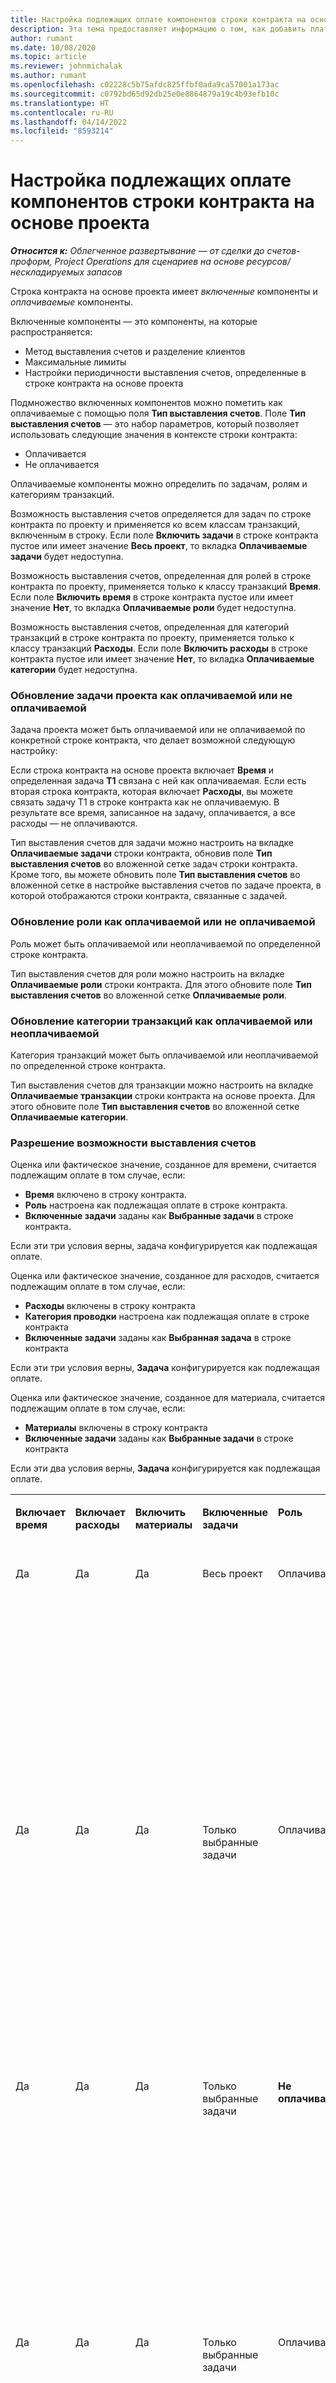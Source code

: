 ```yaml
---
title: Настройка подлежащих оплате компонентов строки контракта на основе проекта
description: Эта тема предоставляет информацию о том, как добавить платные компоненты в строки контракта в Project Operations.
author: rumant
ms.date: 10/08/2020
ms.topic: article
ms.reviewer: johnmichalak
ms.author: rumant
ms.openlocfilehash: c02228c5b75afdc825ffbf0ada9ca57001a173ac
ms.sourcegitcommit: c0792bd65d92db25e0e8864879a19c4b93efb10c
ms.translationtype: HT
ms.contentlocale: ru-RU
ms.lasthandoff: 04/14/2022
ms.locfileid: "8593214"
---
```

# <a name="configure-chargeable-components-of-a-project-based-contract-line"></a>Настройка подлежащих оплате компонентов строки контракта на основе проекта

_**Относится к:** Облегченное развертывание — от сделки до счетов-проформ, Project Operations для сценариев на основе ресурсов/нескладируемых запасов_

Строка контракта на основе проекта имеет *включенные* компоненты и *оплачиваемые* компоненты.

Включенные компоненты — это компоненты, на которые распространяется:

  - Метод выставления счетов и разделение клиентов
  - Максимальные лимиты 
  - Настройки периодичности выставления счетов, определенные в строке контракта на основе проекта

Подмножество включенных компонентов можно пометить как оплачиваемые с помощью поля **Тип выставления счетов**. Поле **Тип выставления счетов** — это набор параметров, который позволяет использовать следующие значения в контексте строки контракта:

  - Оплачивается
  - Не оплачивается

Оплачиваемые компоненты можно определить по задачам, ролям и категориям транзакций.

Возможность выставления счетов определяется для задач по строке контракта по проекту и применяется ко всем классам транзакций, включенным в строку. Если поле **Включить задачи** в строке контракта пустое или имеет значение **Весь проект**, то вкладка **Оплачиваемые задачи** будет недоступна.

Возможность выставления счетов, определенная для ролей в строке контракта по проекту, применяется только к классу транзакций **Время**. Если поле **Включить время** в строке контракта пустое или имеет значение **Нет**, то вкладка **Оплачиваемые роли** будет недоступна.

Возможность выставления счетов, определенная для категорий транзакций в строке контракта по проекту, применяется только к классу транзакций **Расходы**. Если поле **Включить расходы** в строке контракта пустое или имеет значение **Нет**, то вкладка **Оплачиваемые категории** будет недоступна.

### <a name="update-a-project-task-as-chargeable-or-non-chargeable"></a>Обновление задачи проекта как оплачиваемой или не оплачиваемой

Задача проекта может быть оплачиваемой или не оплачиваемой по конкретной строке контракта, что делает возможной следующую настройку:

Если строка контракта на основе проекта включает **Время** и определенная задача **T1** связана с ней как оплачиваемая. Если есть вторая строка контракта, которая включает **Расходы**, вы можете связать задачу T1 в строке контракта как не оплачиваемую. В результате все время, записанное на задачу, оплачивается, а все расходы — не оплачиваются.

Тип выставления счетов для задачи можно настроить на вкладке **Оплачиваемые задачи** строки контракта, обновив поле **Тип выставления счетов** во вложенной сетке задач строки контракта. Кроме того, вы можете обновить поле **Тип выставления счетов** во вложенной сетке в настройке выставления счетов по задаче проекта, в которой отображаются строки контракта, связанные с задачей.

### <a name="update-a-role-as-chargeable-or-non-chargeable"></a>Обновление роли как оплачиваемой или не оплачиваемой

Роль может быть оплачиваемой или неоплачиваемой по определенной строке контракта.

Тип выставления счетов для роли можно настроить на вкладке **Оплачиваемые роли** строки контракта. Для этого обновите поле **Тип выставления счетов** во вложенной сетке **Оплачиваемые роли**.

### <a name="update-a-transaction-category-as-chargeable-or-non-chargeable"></a>Обновление категории транзакций как оплачиваемой или неоплачиваемой

Категория транзакций может быть оплачиваемой или неоплачиваемой по определенной строке контракта.

Тип выставления счетов для транзакции можно настроить на вкладке **Оплачиваемые транзакции** строки контракта на основе проекта. Для этого обновите поле **Тип выставления счетов** во вложенной сетке **Оплачиваемые категории**.

### <a name="resolve-chargeability"></a>Разрешение возможности выставления счетов

Оценка или фактическое значение, созданное для времени, считается подлежащим оплате в том случае, если:

   - **Время** включено в строку контракта.
   - **Роль** настроена как подлежащая оплате в строке контракта.
   - **Включенные задачи** заданы как **Выбранные задачи** в строке контракта.
 
 Если эти три условия верны, задача конфигурируется как подлежащая оплате. 

Оценка или фактическое значение, созданное для расходов, считается подлежащим оплате в том случае, если:

   - **Расходы** включены в строку контракта
   - **Категория проводки** настроена как подлежащая оплате в строке контракта
   - **Включенные задачи** заданы как **Выбранная задача** в строке контракта
  
 Если эти три условия верны, **Задача** конфигурируется как подлежащая оплате. 

Оценка или фактическое значение, созданное для материала, считается подлежащим оплате в том случае, если:

   - **Материалы** включены в строку контракта
   - **Включенные задачи** заданы как **Выбранные задачи** в строке контракта

Если эти два условия верны, **Задача** конфигурируется как подлежащая оплате. 

<table border="0" cellspacing="0" cellpadding="0">
    <tbody>
        <tr>
            <td width="70" valign="top">
                <p>
                    <strong>Включает время</strong>
                </p>
            </td>
            <td width="78" valign="top">
                <p>
                    <strong>Включает расходы</strong>
                    <strong></strong>
                </p>
            </td>
            <td width="63" valign="top">
                <p>
                    <strong>Включить материалы</strong>
                    <strong></strong>
                </p>
            </td>
            <td width="75" valign="top">
                <p>
                    <strong>Включенные задачи</strong>
                    <strong></strong>
                </p>
            </td>
            <td width="65" valign="top">
                <p>
                    <strong>Роль</strong>
                    <strong></strong>
                </p>
            </td>
            <td width="70" valign="top">
                <p>
                    <strong>Категория</strong>
                    <strong></strong>
                </p>
            </td>
            <td width="65" valign="top">
                <p>
                    <strong>Задача</strong>
                    <strong></strong>
                </p>
            </td>
            <td width="350" valign="top">
                <p>
                    <strong>Влияние возможности оплаты</strong>
                </p>
            </td>
        </tr>
        <tr>
            <td width="70" valign="top">
                <p>
Да </p>
            </td>
            <td width="78" valign="top">
                <p>
Да </p>
            </td>
            <td width="63" valign="top">
                <p>
Да </p>
            </td>
            <td width="75" valign="top">
                <p>
Весь проект </p>
            </td>
            <td width="65" valign="top">
                <p>
Оплачивается </p>
            </td>
            <td width="70" valign="top">
                <p>
Оплачивается </p>
            </td>
            <td width="65" valign="top">
                <p>
Не может быть установлено </p>
            </td>
            <td width="350" valign="top">
                <p>
Выставление счетов за фактическое время: <strong>Оплачивается</strong>
                </p>
                <p>
Тип выставления счетов за фактические расходы: <strong>Оплачивается</strong>
                </p>
                <p>
Тип выставления счетов за фактические материалы: <strong>Оплачивается</strong>
                </p>
            </td>
        </tr>
        <tr>
            <td width="70" valign="top">
                <p>
Да </p>
            </td>
            <td width="78" valign="top">
                <p>
Да </p>
            </td>
            <td width="63" valign="top">
                <p>
Да </p>
            </td>
            <td width="75" valign="top">
                <p>
Только выбранные задачи </p>
            </td>
            <td width="65" valign="top">
                <p>
Оплачивается </p>
            </td>
            <td width="70" valign="top">
                <p>
Оплачивается </p>
            </td>
            <td width="65" valign="top">
                <p>
Оплачивается </p>
            </td>
            <td width="350" valign="top">
                <p>
Выставление счетов за фактическое время: <strong>Оплачивается</strong>
                </p>
                <p>
Тип выставления счетов за фактические расходы: <strong>Оплачивается</strong>
                </p>
                <p>
Тип выставления счетов за фактические материалы: <strong>Оплачивается</strong>
                </p>
            </td>
        </tr>
        <tr>
            <td width="70" valign="top">
                <p>
Да </p>
            </td>
            <td width="78" valign="top">
                <p>
Да </p>
            </td>
            <td width="63" valign="top">
                <p>
Да </p>
            </td>
            <td width="75" valign="top">
                <p>
Только выбранные задачи </p>
            </td>
            <td width="65" valign="top">
                <p>
                    <strong>Не оплачивается</strong>
                </p>
            </td>
            <td width="70" valign="top">
                <p>
Оплачивается </p>
            </td>
            <td width="65" valign="top">
                <p>
Оплачивается </p>
            </td>
            <td width="350" valign="top">
                <p>
Выставления счетов за фактическое время: <strong>Не оплачивается</strong>
                </p>
                <p>
Тип выставления счетов за фактические расходы: Оплачивается </p>
                <p>
Тип выставления счетов за фактические материалы: Оплачивается </p>
            </td>
        </tr>
        <tr>
            <td width="70" valign="top">
                <p>
Да </p>
            </td>
            <td width="78" valign="top">
                <p>
Да </p>
            </td>
            <td width="63" valign="top">
                <p>
Да </p>
            </td>
            <td width="75" valign="top">
                <p>
Только выбранные задачи </p>
            </td>
            <td width="65" valign="top">
                <p>
Оплачивается </p>
            </td>
            <td width="70" valign="top">
                <p>
Оплачивается </p>
            </td>
            <td width="65" valign="top">
                <p>
                    <strong>Не оплачивается</strong>
                </p>
            </td>
            <td width="350" valign="top">
                <p>
Выставления счетов за фактическое время: <strong>Не оплачивается</strong>
                </p>
                <p>
Тип выставления счетов за фактические расходы: <strong>Не оплачивается</strong>
                </p>
                <p>
Тип выставления счетов за фактические материалы: <strong>Не оплачивается</strong>
                </p>
            </td>
        </tr>
        <tr>
            <td width="70" valign="top">
                <p>
Да </p>
            </td>
            <td width="78" valign="top">
                <p>
Да </p>
            </td>
            <td width="63" valign="top">
                <p>
Да </p>
            </td>
            <td width="75" valign="top">
                <p>
Только выбранные задачи </p>
            </td>
            <td width="65" valign="top">
                <p>
                    <strong>Не оплачивается</strong>
                </p>
            </td>
            <td width="70" valign="top">
                <p>
Оплачивается </p>
            </td>
            <td width="65" valign="top">
                <p>
                    <strong>Не оплачивается</strong>
                </p>
            </td>
            <td width="350" valign="top">
                <p>
Выставления счетов за фактическое время: <strong>Не оплачивается</strong>
                </p>
                <p>
Тип выставления счетов за фактические расходы: <strong>Не оплачивается</strong>
                </p>
                <p>
Тип выставления счетов за фактические материалы: <strong>Не оплачивается</strong>
                </p>
            </td>
        </tr>
        <tr>
            <td width="70" valign="top">
                <p>
Да </p>
            </td>
            <td width="78" valign="top">
                <p>
Да </p>
            </td>
            <td width="63" valign="top">
                <p>
Да </p>
            </td>
            <td width="75" valign="top">
                <p>
Только выбранные задачи </p>
            </td>
            <td width="65" valign="top">
                <p>
                    <strong>Не оплачивается</strong>
                </p>
            </td>
            <td width="70" valign="top">
                <p>
                    <strong>Не оплачивается</strong>
                </p>
            </td>
            <td width="65" valign="top">
                <p>
Оплачивается </p>
            </td>
            <td width="350" valign="top">
                <p>
Выставления счетов за фактическое время: <strong>Не оплачивается</strong>
                </p>
                <p>
Тип выставления счетов за фактические расходы: <strong>Не оплачивается</strong>
                </p>
                <p>
Тип выставления счетов за фактические материалы: Оплачивается </p>
            </td>
        </tr>
        <tr>
            <td width="70" valign="top">
                <p>
                    <strong>No</strong>
                </p>
            </td>
            <td width="78" valign="top">
                <p>
Да </p>
            </td>
            <td width="63" valign="top">
                <p>
Да </p>
            </td>
            <td width="75" valign="top">
                <p>
Весь проект </p>
            </td>
            <td width="65" valign="top">
                <p>
Не может быть установлено </p>
            </td>
            <td width="70" valign="top">
                <p>
                    <strong>Оплачивается</strong>
                </p>
            </td>
            <td width="65" valign="top">
                <p>
Не может быть установлено </p>
            </td>
            <td width="350" valign="top">
                <p>
Выставления счетов за фактическое время: <strong>Недоступно</strong>
                </p>
                <p>
Тип выставления счетов за фактические расходы: Оплачивается </p>
                <p>
Тип выставления счетов за фактические материалы: Оплачивается </p>
            </td>
        </tr>
        <tr>
            <td width="70" valign="top">
                <p>
                    <strong>No</strong>
                </p>
            </td>
            <td width="78" valign="top">
                <p>
Да </p>
            </td>
            <td width="63" valign="top">
                <p>
Да </p>
            </td>
            <td width="75" valign="top">
                <p>
Весь проект </p>
            </td>
            <td width="65" valign="top">
                <p>
Не может быть установлено </p>
            </td>
            <td width="70" valign="top">
                <p>
                    <strong>Не оплачивается</strong>
                </p>
            </td>
            <td width="65" valign="top">
                <p>
Не может быть установлено </p>
            </td>
            <td width="350" valign="top">
                <p>
Выставления счетов за фактическое время: <strong>Недоступно</strong>
                </p>
                <p>
Тип выставления счетов за фактические расходы: <strong>Не оплачивается</strong>
                </p>
                <p>
Тип выставления счетов за фактические материалы: Оплачивается </p>
            </td>
        </tr>
        <tr>
            <td width="70" valign="top">
                <p>
Да </p>
            </td>
            <td width="78" valign="top">
                <p>
                    <strong>No</strong>
                </p>
            </td>
            <td width="63" valign="top">
                <p>
Да </p>
            </td>
            <td width="75" valign="top">
                <p>
Весь проект </p>
            </td>
            <td width="65" valign="top">
                <p>
Оплачивается </p>
            </td>
            <td width="70" valign="top">
                <p>
Не может быть установлено </p>
            </td>
            <td width="65" valign="top">
                <p>
Не может быть установлено </p>
            </td>
            <td width="350" valign="top">
                <p>
Выставления счетов за фактическое время: Оплачивается </p>
                <p>
Тип выставления счетов за фактические расходы: <strong>Недоступно</strong>
                </p>
                <p>
Тип выставления счетов за фактические материалы: Оплачивается </p>
            </td>
        </tr>
        <tr>
            <td width="70" valign="top">
                <p>
Да </p>
            </td>
            <td width="78" valign="top">
                <p>
                    <strong>No</strong>
                </p>
            </td>
            <td width="63" valign="top">
                <p>
Да </p>
            </td>
            <td width="75" valign="top">
                <p>
Весь проект </p>
            </td>
            <td width="65" valign="top">
                <p>
                    <strong>Не оплачивается</strong>
                </p>
            </td>
            <td width="70" valign="top">
                <p>
Не может быть установлено </p>
            </td>
            <td width="65" valign="top">
                <p>
Не может быть установлено </p>
            </td>
            <td width="350" valign="top">
                <p>
Выставления счетов за фактическое время: <strong>Не оплачивается</strong>
                </p>
                <p>
Тип выставления счетов за фактические расходы: <strong>Недоступно</strong>
                </p>
                <p>
Тип выставления счетов за фактические материалы: Оплачивается </p>
            </td>
        </tr>
        <tr>
            <td width="70" valign="top">
                <p>
Да </p>
            </td>
            <td width="78" valign="top">
                <p>
Да </p>
            </td>
            <td width="63" valign="top">
                <p>
                    <strong>No</strong>
                </p>
            </td>
            <td width="75" valign="top">
                <p>
Весь проект </p>
            </td>
            <td width="65" valign="top">
                <p>
Оплачивается </p>
            </td>
            <td width="70" valign="top">
                <p>
Оплачивается </p>
            </td>
            <td width="65" valign="top">
                <p>
Не может быть установлено </p>
            </td>
            <td width="350" valign="top">
                <p>
Выставления счетов за фактическое время: Оплачивается </p>
                <p>
Тип выставления счетов за фактические расходы: Оплачивается </p>
                <p>
Тип выставления счетов за фактические материалы: <strong>Недоступно</strong>
                </p>
            </td>
        </tr>
        <tr>
            <td width="70" valign="top">
                <p>
Да </p>
            </td>
            <td width="78" valign="top">
                <p>
Да </p>
            </td>
            <td width="63" valign="top">
                <p>
                    <strong>No</strong>
                </p>
            </td>
            <td width="75" valign="top">
                <p>
Весь проект </p>
            </td>
            <td width="65" valign="top">
                <p>
                    <strong>Не оплачивается</strong>
                </p>
            </td>
            <td width="70" valign="top">
                <p>
                    <strong>Не оплачивается</strong>
                </p>
            </td>
            <td width="65" valign="top">
                <p>
Не может быть установлено </p>
            </td>
            <td width="350" valign="top">
                <p>
Выставления счетов за фактическое время: <strong>Не оплачивается</strong>
                </p>
                <p>
Тип выставления счетов за фактические расходы: <strong>Не оплачивается</strong>
                </p>
                <p>
Тип выставления счетов за фактические материалы: <strong>Недоступно</strong>
                </p>
            </td>
        </tr>
    </tbody>
</table>





[!INCLUDE[footer-include](../../includes/footer-banner.md)]
